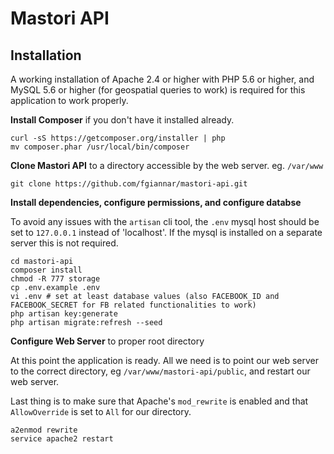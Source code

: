 # Mastori API

## Installation

A working installation of Apache 2.4 or higher with PHP 5.6 or higher,
and MySQL 5.6 or higher (for geospatial queries to work) is required for this application to work properly.

__Install Composer__ if you don't have it installed already.

    curl -sS https://getcomposer.org/installer | php
    mv composer.phar /usr/local/bin/composer

__Clone Mastori API__ to a directory accessible by the web server. eg. `/var/www`

    git clone https://github.com/fgiannar/mastori-api.git

__Install dependencies, configure permissions, and configure databse__

To avoid any issues with the `artisan` cli tool, the `.env` mysql host should be
set to `127.0.0.1` instead of 'localhost'. If the mysql is installed on a separate
server this is not required.

    cd mastori-api
    composer install
    chmod -R 777 storage
    cp .env.example .env
    vi .env # set at least database values (also FACEBOOK_ID and FACEBOOK_SECRET for FB related functionalities to work)
    php artisan key:generate
    php artisan migrate:refresh --seed

__Configure Web Server__ to proper root directory

At this point the application is ready. All we need is to point our web server
to the correct directory, eg `/var/www/mastori-api/public`, and restart our web server.

Last thing is to make sure that Apache's `mod_rewrite` is enabled and that
`AllowOverride` is set to `All` for our directory.

    a2enmod rewrite
    service apache2 restart